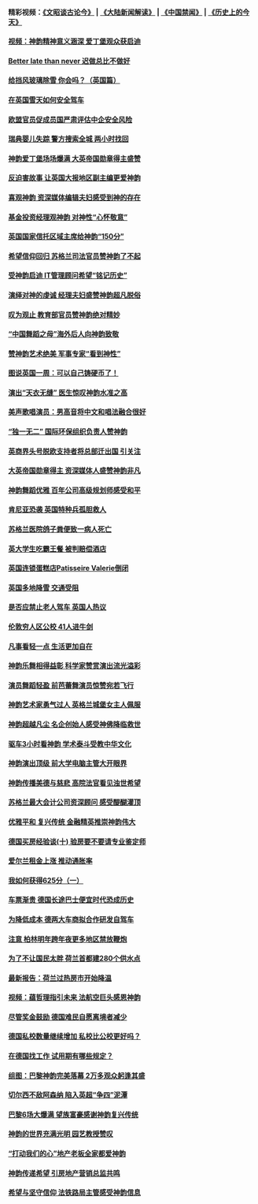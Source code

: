 #### 精彩视频：[《文昭谈古论今》](https://github.com/gfw-breaker/wenzhao/blob/master/README.md?t=01271230) | [《大陆新闻解读》](https://github.com/gfw-breaker/ntdtv-comedy/blob/master/README.md?t=01271230) | [《中国禁闻》](https://github.com/gfw-breaker/ntdtv-news/blob/master/README.md?t=01271230) | [《历史上的今天》](https://github.com/gfw-breaker/today-in-history/blob/master/README.md?t=01271230) 

#### [视频：神韵精神意义涵深 爱丁堡观众获启迪](../pages/nsc974/n11004622.md?t=01271230) 

#### [Better late than never 迟做总比不做好](../pages/nsc974/n11004768.md?t=01271230) 

#### [给挡风玻璃除雪 你会吗？（英国篇）](../pages/nsc974/n11004765.md?t=01271230) 

#### [在英国雪天如何安全驾车](../pages/nsc974/n11004758.md?t=01271230) 

#### [欧盟官员促成员国严肃评估中企安全风险](../pages/nsc974/n11004719.md?t=01271230) 

#### [瑞典婴儿失踪 警方搜索全城 两小时找回](../pages/nsc974/n11004065.md?t=01271230) 

#### [神韵爱丁堡场场爆满 大英帝国勋章得主盛赞](../pages/nsc974/n11003114.md?t=01271230) 

#### [反迫害故事 让英国大报地区副主编更爱神韵](../pages/nsc974/n11003184.md?t=01271230) 

#### [喜观神韵 资深媒体编辑夫妇感受到神的存在](../pages/nsc974/n11003116.md?t=01271230) 

#### [基金投资经理观神韵 对神性“心怀敬意”](../pages/nsc974/n11003069.md?t=01271230) 

#### [英国国家信托区域主席给神韵“150分”](../pages/nsc974/n11003048.md?t=01271230) 

#### [希望信仰回归 苏格兰司法官员赞神韵了不起](../pages/nsc974/n11003060.md?t=01271230) 

#### [受神韵启迪 IT管理顾问希望“铭记历史”](../pages/nsc974/n11003055.md?t=01271230) 

#### [演绎对神的虔诚 经理夫妇盛赞神韵超凡脱俗](../pages/nsc974/n11003014.md?t=01271230) 

#### [叹为观止 教育部官员赞神韵绝对精妙](../pages/nsc974/n11003000.md?t=01271230) 

#### [“中国舞蹈之母”海外后人向神韵致敬](../pages/nsc974/n11002983.md?t=01271230) 

#### [赞神韵艺术绝美 军事专家“看到神性”](../pages/nsc974/n11002960.md?t=01271230) 

#### [图说英国一周：可以自己铸硬币了！](../pages/nsc974/n11002835.md?t=01271230) 

#### [演出“天衣无缝” 医生惊叹神韵水准之高](../pages/nsc974/n11002806.md?t=01271230) 

#### [美声歌唱演员：男高音将中文和唱法融合很好](../pages/nsc974/n11002784.md?t=01271230) 

#### [“独一无二” 国际环保组织负责人赞神韵](../pages/nsc974/n11002679.md?t=01271230) 

#### [英商界头号脱欧支持者将总部迁出国 引关注](../pages/nsc974/n11002435.md?t=01271230) 

#### [大英帝国勋章得主 资深媒体人盛赞神韵非凡](../pages/nsc974/n11002544.md?t=01271230) 

#### [神韵舞蹈优雅 百年公司高级规划师感受和平](../pages/nsc974/n11002532.md?t=01271230) 

#### [肯尼亚恐袭 英国特种兵孤胆救人](../pages/nsc974/n11002522.md?t=01271230) 

#### [苏格兰医院鸽子粪便致一病人死亡](../pages/nsc974/n11002503.md?t=01271230) 

#### [英大学生吃霸王餐 被判赔偿酒店](../pages/nsc974/n11002494.md?t=01271230) 

#### [英国连锁蛋糕店Patisseire Valerie倒闭](../pages/nsc974/n11002478.md?t=01271230) 

#### [英国多地降雪 交通受阻](../pages/nsc974/n11002473.md?t=01271230) 

#### [是否应禁止老人驾车 英国人热议](../pages/nsc974/n11002456.md?t=01271230) 

#### [伦敦穷人区公校 41人进牛剑](../pages/nsc974/n11002447.md?t=01271230) 

#### [凡事看轻一点 生活更加自在](../pages/nsc974/n11001530.md?t=01271230) 

#### [神韵乐舞相得益彰 科学家赞赏演出流光溢彩](../pages/nsc974/n11000482.md?t=01271230) 

#### [演员舞蹈轻盈 前芭蕾舞演员惊赞宛若飞行](../pages/nsc974/n11000679.md?t=01271230) 

#### [神韵艺术家勇气过人 英格兰城堡女主人佩服](../pages/nsc974/n11000611.md?t=01271230) 

#### [神韵超越凡尘 名企创始人感受神佛降临救世](../pages/nsc974/n11000367.md?t=01271230) 

#### [驱车3小时看神韵 学术泰斗受教中华文化](../pages/nsc974/n11000203.md?t=01271230) 

#### [神韵演出顶级 前大学电脑主管大开眼界](../pages/nsc974/n11000267.md?t=01271230) 

#### [神韵传播美德与慈悲 高院法官看见浊世希望](../pages/nsc974/n11000186.md?t=01271230) 

#### [苏格兰最大会计公司资深顾问 感受醍醐灌顶](../pages/nsc974/n11000151.md?t=01271230) 

#### [优雅平和 复兴传统 金融精英推崇神韵伟大](../pages/nsc974/n11000074.md?t=01271230) 

#### [德国买房经验谈(十) 验房要不要请专业鉴定师](../pages/nsc974/n10998982.md?t=01271230) 

#### [爱尔兰租金上涨 推动通胀率](../pages/nsc974/n10998953.md?t=01271230) 

#### [我如何获得625分（一）](../pages/nsc974/n10998868.md?t=01271230) 

#### [车票渐贵 德国长途巴士便宜时代恐成历史](../pages/nsc974/n10996183.md?t=01271230) 

#### [为降低成本 德两大车商拟合作研发自驾车](../pages/nsc974/n10996237.md?t=01271230) 

#### [注意 柏林明年跨年夜更多地区禁放鞭炮](../pages/nsc974/n10996257.md?t=01271230) 

#### [为了不让国民太胖 荷兰首都建280个供水点](../pages/nsc974/n10996114.md?t=01271230) 

#### [最新报告：荷兰过热房市开始降温](../pages/nsc974/n10996082.md?t=01271230) 

#### [视频：蕴哲理指引未来 法航空巨头感恩神韵](../pages/nsc974/n10992381.md?t=01271230) 

#### [尽管奖金鼓励 德国难民自愿离境者减少](../pages/nsc974/n10994148.md?t=01271230) 

#### [德国私校数量继续增加 私校比公校更好吗？](../pages/nsc974/n10994125.md?t=01271230) 

#### [在德国找工作 试用期有哪些规定？](../pages/nsc974/n10993992.md?t=01271230) 

#### [组图：巴黎神韵完美落幕 2万多观众躬逢其盛](../pages/nsc974/n10991478.md?t=01271230) 

#### [切尔西不敌阿森纳 陷入英超“争四”泥潭](../pages/nsc974/n10990981.md?t=01271230) 

#### [巴黎6场大爆满 望族富豪感谢神韵复兴传统](../pages/nsc974/n10990485.md?t=01271230) 

#### [神韵的世界充满光明  园艺教授赞叹](../pages/nsc974/n10990393.md?t=01271230) 

#### [“打动我们的心”地产老板全家都爱神韵](../pages/nsc974/n10990224.md?t=01271230) 

#### [神韵传递希望 引房地产营销总监共鸣](../pages/nsc974/n10990026.md?t=01271230) 

#### [希望与坚守信仰 法铁路局主管感受神韵信息](../pages/nsc974/n10990061.md?t=01271230) 

